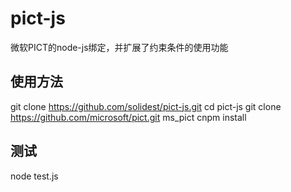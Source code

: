 # pict-js
微软PICT的node-js绑定，并扩展了约束条件的使用功能

## 使用方法
git clone https://github.com/solidest/pict-js.git
cd pict-js
git clone https://github.com/microsoft/pict.git ms_pict
cnpm install

## 测试
node test.js
